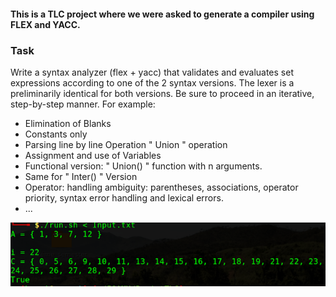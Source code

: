 #### This is a TLC project where we were asked to generate a compiler using FLEX and YACC.

###  Task

Write a syntax analyzer (flex + yacc) that validates and evaluates set expressions according to one of the 2 syntax versions.
The lexer is a preliminarily identical for both versions. Be sure to proceed in an iterative, step-by-step manner. For example:
+ Elimination of Blanks
+ Constants only
+ Parsing line by line Operation " Union " operation
+ Assignment and use of Variables
+ Functional version: " Union() " function with n arguments.
+ Same for " Inter() " Version
+ Operator: handling ambiguity: parentheses, associations, operator priority, syntax error handling and lexical errors.
+ ...



![alt text](screenshot.png)

